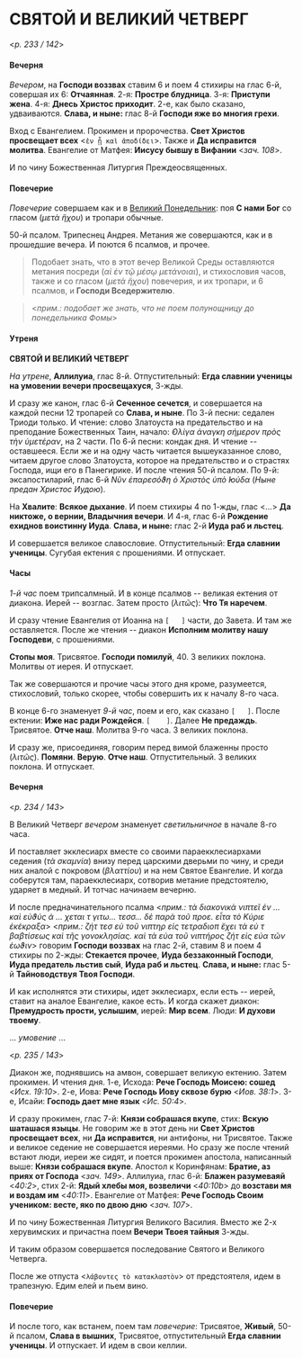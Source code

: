 
# СВЯТОЙ И ВЕЛИКИЙ ЧЕТВЕРГ

<*p. 233 / 142*>

#### Вечерня

*Вечером*, на **Господи воззвах** ставим 6 и поем 4 стихиры на глас 6-й, совершая их 6: **Отчаянная**. 
2-я: **Простре блудница**. 3-я: **Приступи жена**. 4-я: **Днесь Христос приходит**. 2-е, как было сказано, 
удваиваются. **Слава, и ныне:** глас 8-й **Господи яже во многия грехи**. 

Вход с Евангелием. Прокимен и пророчества. **Свет Христов просвещает всех** <`ἐν ᾗ καὶ ἀποδίδει`>. 
Также и **Да исправится молитва**. 
Евангелие от Матфея: **Иисусу бывшу в Вифании** <*зач. 108*>.  
 
И по чину Божественная Литургия Преждеосвященных.

#### Повечерие

*Повечерие* совершаем как и в [Великий Понедельник](A_20_MES_great_tuesday.md#Повечерие):
поя **С нами Бог** со гласом (*μετὰ ἥχου*) и тропари обычные. 

50-й псалом. Трипеснец Андрея. Метания же совершаются, как и в прошедшие вечера. И поются 6 псалмов, 
и прочее. 

> Подобает знать, что в этот вечер Великой Среды оставляются метания посреди (*αἱ ἐν τῷ μέσῳ μετάνοιαι*), 
> и стихословия часов, также и  со гласом (*μετὰ ἥχου*) повечерия, и их тропари, и 6 псалмов, 
> и **Господи Вседержителю**. 

> <*прим.: подобает же знать, что не поем полунощницу до понедельника Фомы*>
  
#### Утреня

**СВЯТОЙ И ВЕЛИКИЙ ЧЕТВЕРГ**

*На утрене*, **Аллилуиа**, глас 8-й. Отпустительный: **Егда славнии ученицы на умовении вечери 
просвещахуся**, 3-жды. 

И сразу же канон, глас 6-й **Сеченное сечется**, и совершается на каждой песни 12 тропарей 
со **Слава, и ныне**. 
По 3-й песни: седален Триоди только. И чтение: слово Златоуста на предательство и на преподание 
Божественных Таин, начало: *̓Ολίγα ἀναγκη σήμερον πρὸς τὴν ὑμετέραν*, на 2 части. 
По 6-й песни: кондак дня. И чтение -- оставшееся. Если же и на одну часть читается вышеуказанное слово, 
читаем другое слово Златоуста, которое на предательство и о страстях Господа, ищи его в Панегирике. 
И после чтения 50-й псалом. 
По 9-й: эксапостиларий, глас 6-й *Νῦν ἐπαρεσόϑη ὁ Χριστὸς ὑπὸ ̓Ιούδα* (*Ныне предан Христос Иудою*). 

На **Хвалите**: **Всякое дыхание**. И поем стихиры 4 по 1-жды, глас <...> 
**Да никтоже, о вернии, Владычния вечери**. И 4-я, глас 6-й **Рождение ехиднов воистинну Иуда**. 
**Слава, и ныне:** глас 2-й **Иуда раб и льстец**. 

И совершается великое славословие. Отпустительный: **Егда славнии ученицы**. Сугубая ектения с прошениями. 
И отпускает. 
  
#### Часы

*1-й час* поем трипсалмный. И в конце псалмов -- великая ектения от диакона. Иерей -- возглас. 
Затем просто (*λιτῶς*): **Что Тя наречем**. 

И сразу чтение Евангелия от Иоанна на `[   ]` части, до Завета. И там же оставляется. 
После же чтения -- диакон **Исполним молитву нашу Господеви**, с прошениями. 

**Стопы моя**. Трисвятое. **Господи помилуй**, 40. 3 великих поклона. Молитвы от иерея. И отпускает. 

Так же совершаются и прочие часы этого дня кроме, разумеется, стихословий, только скорее, чтобы совершить 
их к началу 8-го часа. 

В конце 6-го знаменует *9-й час*, поем и его, как сказано `[   ]`. После ектении: **Иже нас ради Рождейся**. 
`[    ]`. Далее **Не предаждь**. Трисвятое. **Отче наш**. Молитва 9-го часа. 3 великих поклона. 

И сразу же, присоединяя, говорим перед вимой блаженны просто (*λιτῶς*). **Помяни**. **Верую**. 
**Отче наш**. Отпустительный. 3 великих поклона. И отпускает.  
  
#### Вечерня

<*p. 234 / 143*>

В Великий Четверг *вечером* знаменует *светильничное* в начале 8-го часа. 
 
И поставляет экклесиарх вместе со своими параекклесиархами седения (*τὰ σκαμνία*) внизу перед царскими 
дверьми по чину, и среди них аналой с покровом (*βλαττίου*) и на нем Святое Евангелие. И когда соберутся 
там, параекклесиарх, сотворив метание предстоятелю, ударяет в медный. И тотчас начинаем вечерню. 

И после предначинательного псалма <*прим.: τὰ διακονικὰ νιπτεῖ ἐν ... καὶ εὐϑύς ά ... χεται τ γιτω... 
τεσσ... δὲ παρὰ τοῦ προε. εἶτα τὸ Κύριε ἐκέκραξα*> <*прим.: ζήτ τεσ εὐ τοῦ νιπτηρ εἰς τετραδιοπ 
ἔχει τὰ εὐ τ βαβτίσεως καὶ τῆς γονοκλησίας. καὶ τὰ εὐα τοῦ νιπτήρος ζήτ εἰς εὐα τῶν ἑωϑιν*> 
говорим **Господи воззвах** на глас 2-й, ставим 8 и поем 4 стихиры по 2-жды: **Стекается прочее**, 
**Иуда беззаконный Господи**, **Иуда предатель льстив сый**, **Иуда раб и льстец**. 
**Слава, и ныне:** глас 5-й **Тайноводствуя Твоя Господи**. 

И как исполнятся эти стихиры, идет экклесиарх, если есть -- иерей, ставит на аналое Евангелие, 
какое есть. И когда скажет диакон: **Премудрость прости, услышим**, иерей: **Мир всем**. 
Люди: **И духови твоему**. 

... *умовение* ...


<*p. 235 / 143*>

Диакон же, поднявшись на амвон, совершает великую ектению. 
Затем прокимен. И чтения дня. 1-е, Исхода: **Рече Господь Моисею: сошед** <*Исх. 19:10*>. 
2-е, Иова: **Рече Господь Иову сквозе бурю** <*Иов. 38:1*>. 
3-е, Исайи: **Господь дает мне язык** <*Ис. 50:4*>. 

И сразу прокимен, глас 7-й: **Князи собрашася вкупе**, стих: **Вскую шаташася языцы**. 
Не говорим же в этот день ни **Свет Христов просвещает всех**, ни **Да исправится**, ни антифоны, 
ни Трисвятое. Также и великое седение не совершается иереями. Но сразу же после чтений встают люди, 
иереи же сидят, и поется прокимен апостола, написанный выше: **Князи собрашася вкупе**. 
Апостол к Коринфянам: **Братие, аз приях от Господа** <*зач. 149*>. 
Аллилуиа, глас 6-й: **Блажен разумеваяй** <*40:2*>, 
стих 2-й: **Ядый хлебы моя, возвеличи** <*40:10b*> до **возстави мя и воздам им** <*40:11*>. 
Евангелие от Матфея: **Рече Господь Своим учеником: весте, яко по двою дню** <*зач. 107*>. 
 
И по чину Божественная Литургия Великого Василия. Вместо же 2-х херувимских и причастна поем 
**Вечери Твоея тайныя** 3-жды. 

И таким образом совершается последование Святого и Великого Четверга. 

После же отпуста <`λάβοντες τὸ κατακλαστὸν`> от предстоятеля, идем в трапезную. 
Едим елей и пьем вино. 
   
#### Повечерие

И после того, как встанем, поем там *повечерие*: Трисвятое, **Живый**, 50-й псалом, **Слава в вышних**, 
Трисвятое, отпустительный **Егда славнии ученицы**. И отпускает. И идем в свои келлии. 
